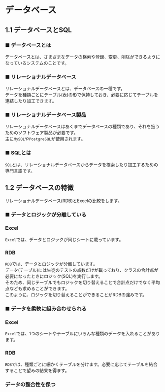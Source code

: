 # データベース
## 1.1 データベースとSQL
### ■ データベースとは
データベースとは、さまざまなデータの検索や登録、変更、削除ができるようになっているシステムのことです。
### ■ リレーショナルデータベース
リレーショナルデータベースとは、データベースの一種です。  
データを種類ごとにテーブル(表)の形で保持しておき、必要に応じてテーブルを連結したり加工できます。
### ■ リレーショナルデータベース製品
リレーショナルデータベースはあくまでデータベースの種類であり、それを扱うためのソフトウェア製品が必要です。  
主に`MySQL`や`PostgreSQL`が使用されます。
### ■ SQLとは
`SQL`とは、リレーショナルデータベースからデータを検索したり加工するための専門言語です。
## 1.2 データベースの特徴
リレーショナルデータベース(RDB)とExcelの比較をします。
### ■ データとロジックが分離している
### Excel
`Excel`では、データとロジックが同じシートに載っています。   
### RDB
`RDB`では、データとロジックが分離しています。  
データ(テーブル)には生徒のテストの点数だけが載っており、クラスの合計点が必要になったときにロジック(SQL)を実行します。  
そのため、同じテーブルでもロジックを切り替えることで合計点だけでなく平均点なども求めることができます。  
このように、ロジックを切り替えることができることがRDBの強みです。
### ■ データを柔軟に組み合わせられる
### Excel
`Excel`では、1つのシートやテーブルにいろんな種類のデータを入れることがあります。
### RDB
`RDB`では、種類ごとに細かくテーブルを分けます。必要に応じてテーブルを結合することで望みの結果を得ます。  
### データの整合性を保つ
